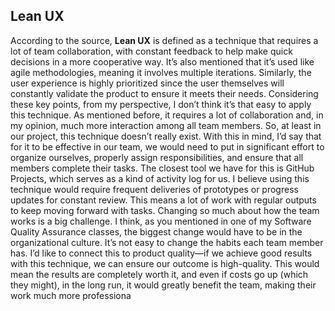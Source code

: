 ## Lean UX

According to the source, **Lean UX** is defined as a technique that requires a lot of team collaboration, with constant feedback to help make quick decisions in a more cooperative way. It’s also mentioned that it’s used like agile methodologies, meaning it involves multiple iterations. Similarly, the user experience is highly prioritized since the user themselves will constantly validate the product to ensure it meets their needs.
Considering these key points, from my perspective, I don’t think it’s that easy to apply this technique. As mentioned before, it requires a lot of collaboration and, in my opinion, much more interaction among all team members. So, at least in our project, this technique doesn’t really exist.
With this in mind, I’d say that for it to be effective in our team, we would need to put in significant effort to organize ourselves, properly assign responsibilities, and ensure that all members complete their tasks. The closest tool we have for this is GitHub Projects, which serves as a kind of activity log for us.
I believe using this technique would require frequent deliveries of prototypes or progress updates for constant review. This means a lot of work with regular outputs to keep moving forward with tasks.
Changing so much about how the team works is a big challenge. I think, as you mentioned in one of my Software Quality Assurance classes, the biggest change would have to be in the organizational culture. It’s not easy to change the habits each team member has. I’d like to connect this to product quality—if we achieve good results with this technique, we can ensure our outcome is high-quality. This would mean the results are completely worth it, and even if costs go up (which they might), in the long run, it would greatly benefit the team, making their work much more professiona
